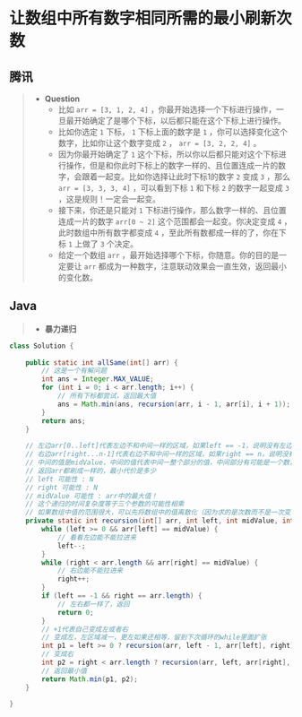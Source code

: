 # 让数组中所有数字相同所需的最小刷新次数

## 腾讯

> - **Question**
>   - 比如 `arr = [3, 1, 2, 4]` ，你最开始选择一个下标进行操作，一旦最开始确定了是哪个下标，以后都只能在这个下标上进行操作。
>   - 比如你选定 `1` 下标， `1` 下标上面的数字是 `1` ，你可以选择变化这个数字，比如你让这个数字变成 `2` ， `arr = [3, 2, 2, 4]` 。
>   - 因为你最开始确定了 `1` 这个下标，所以你以后都只能对这个下标进行操作，但是和你此时下标上的数字一样的、且位置连成一片的数字，会跟着一起变。比如你选择让此时下标1的数字 `2` 变成 `3` ，那么 `arr = [3, 3, 3, 4]` ，可以看到下标 `1` 和下标 `2` 的数字一起变成 `3` ，这是规则！一定会一起变。
>   - 接下来，你还是只能对 `1` 下标进行操作，那么数字一样的、且位置连成一片的数字 `arr[0 ~ 2]` 这个范围都会一起变。你决定变成 `4` ，此时数组中所有数字都变成 `4` ，至此所有数都成一样的了，你在下标 `1` 上做了 `3` 个决定。
>   - 给定一个数组 `arr` ，最开始选择哪个下标，你随意。你的目的是一定要让 `arr` 都成为一种数字，注意联动效果会一直生效，返回最小的变化数。

## Java

> - **暴力递归**

```java
class Solution {
    
    public static int allSame(int[] arr) {
        // 这是一个有解问题
        int ans = Integer.MAX_VALUE;
        for (int i = 0; i < arr.length; i++) {
            // 所有下标都尝试，返回最大值
            ans = Math.min(ans, recursion(arr, i - 1, arr[i], i + 1));
        }
        return ans;
    }
    
    // 左边arr[0..left]代表左边不和中间一样的区域，如果left == -1，说明没有左边了
    // 右边arr[right...n-1]代表右边不和中间一样的区域，如果right == n，说明没有右边了
    // 中间的值是midValue，中间的值代表中间一整个部分的值，中间部分有可能是一个数，也可能是一堆数，但是值都为midValue
    // 返回arr都刷成一样的，最小代价是多少
    // left 可能性 : N
    // right 可能性 : N
    // midValue 可能性 : arr中的最大值！
    // 这个递归的时间复杂度等于三个参数的可能性相乘
    // 如果数组中值的范围很大，可以先将数组中的值离散化（因为求的是次数而不是一次变多少）再递归
    private static int recursion(int[] arr, int left, int midValue, int right) {
        while (left >= 0 && arr[left] == midValue) {
            // 看看左边能不能拉进来
            left--;
        }
        while (right < arr.length && arr[right] == midValue) {
            // 右边能不能拉进来
            right++;
        }
        if (left == -1 && right == arr.length) {
            // 左右都一样了，返回
            return 0;
        }
        // +1代表自己变成左或者右
        // 变成左，左区域减一，更左如果还相等，留到下次循环的while里面扩张
        int p1 = left >= 0 ? recursion(arr, left - 1, arr[left], right) + 1 : Integer.MAX_VALUE;
        // 变成右
        int p2 = right < arr.length ? recursion(arr, left, arr[right], right + 1) + 1 : Integer.MAX_VALUE;
        // 返回最小值
        return Math.min(p1, p2);
    }
    
}
```
